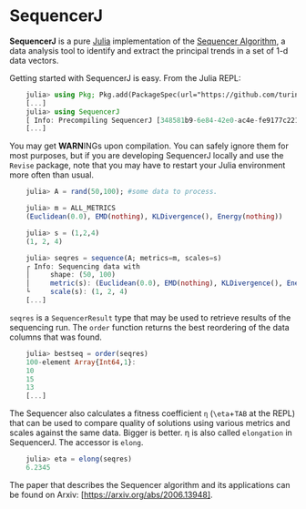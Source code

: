 # SequencerJ

__SequencerJ__ is a pure [Julia](https://julialang.org/) implementation of the [Sequencer Algorithm](https://github.com/dalya/Sequencer/), a data analysis tool to identify and extract the principal trends in a set of 1-d data vectors.

Getting started with SequencerJ is easy. From the Julia REPL:
```julia
    julia> using Pkg; Pkg.add(PackageSpec(url="https://github.com/turingtest37/SequencerJ.jl/"))
    [...]
    julia> using SequencerJ
    [ Info: Precompiling SequencerJ [348581b9-6e84-42e0-ac4e-fe9177c221e6]
    [...]
```
You may get **WARN**INGs upon compilation. You can safely ignore them for most purposes, but if you are developing SequencerJ locally and use the `Revise` package, note that you may have to restart your Julia environment more often than usual.

```julia
    julia> A = rand(50,100); #some data to process. 

    julia> m = ALL_METRICS
    (Euclidean(0.0), EMD(nothing), KLDivergence(), Energy(nothing))

    julia> s = (1,2,4)
    (1, 2, 4)

    julia> seqres = sequence(A; metrics=m, scales=s)
    ┌ Info: Sequencing data with
    │     shape: (50, 100)
    │     metric(s): (Euclidean(0.0), EMD(nothing), KLDivergence(), Energy(nothing))
    └     scale(s): (1, 2, 4)
    [...]
```

`seqres` is a `SequencerResult` type that may be used to retrieve results of the sequencing run. The `order` function returns the best reordering of the data columns that was found.

```julia
    julia> bestseq = order(seqres)
    100-element Array{Int64,1}:
    10
    15
    13
    [...]
```

The Sequencer also calculates a fitness coefficient `η` (`\eta`+`TAB` at the REPL) that can be used to compare quality of solutions using various metrics and scales against the same data. Bigger is better. η is also called `elongation` in SequencerJ. The accessor is `elong`.
```julia
    julia> eta = elong(seqres)
    6.2345
```


The paper that describes the Sequencer algorithm and its applications can be found 
on Arxiv: [https://arxiv.org/abs/2006.13948].
